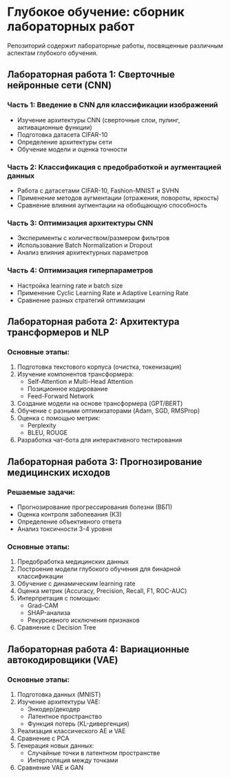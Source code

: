 # Глубокое обучение: сборник лабораторных работ

Репозиторий содержит лабораторные работы, посвященные различным аспектам глубокого обучения.

## Лабораторная работа 1: Сверточные нейронные сети (CNN)

### Часть 1: Введение в CNN для классификации изображений
- Изучение архитектуры CNN (сверточные слои, пулинг, активационные функции)
- Подготовка датасета CIFAR-10
- Определение архитектуры сети
- Обучение модели и оценка точности

### Часть 2: Классификация с предобработкой и аугментацией данных
- Работа с датасетами CIFAR-10, Fashion-MNIST и SVHN
- Применение методов аугментации (отражения, повороты, яркость)
- Сравнение влияния аугментации на обобщающую способность

### Часть 3: Оптимизация архитектуры CNN
- Эксперименты с количеством/размером фильтров
- Использование Batch Normalization и Dropout
- Анализ влияния архитектурных параметров

### Часть 4: Оптимизация гиперпараметров
- Настройка learning rate и batch size
- Применение Cyclic Learning Rate и Adaptive Learning Rate
- Сравнение разных стратегий оптимизации


## Лабораторная работа 2: Архитектура трансформеров и NLP

### Основные этапы:
1. Подготовка текстового корпуса (очистка, токенизация)
2. Изучение компонентов трансформера:
   - Self-Attention и Multi-Head Attention
   - Позиционное кодирование
   - Feed-Forward Network
3. Создание модели на основе трансформера (GPT/BERT)
4. Обучение с разными оптимизаторами (Adam, SGD, RMSProp)
5. Оценка с помощью метрик:
   - Perplexity
   - BLEU, ROUGE
6. Разработка чат-бота для интерактивного тестирования

## Лабораторная работа 3: Прогнозирование медицинских исходов

### Решаемые задачи:
- Прогнозирование прогрессирования болезни (ВБП)
- Оценка контроля заболевания (КЗ)
- Определение объективного ответа
- Анализ токсичности 3-4 уровня

### Основные этапы:
1. Предобработка медицинских данных
2. Построение модели глубокого обучения для бинарной классификации
3. Обучение с динамическим learning rate
4. Оценка метрик (Accuracy, Precision, Recall, F1, ROC-AUC)
5. Интерпретация с помощью:
   - Grad-CAM
   - SHAP-анализа
   - Рекурсивного исключения признаков
6. Сравнение с Decision Tree

## Лабораторная работа 4: Вариационные автокодировщики (VAE)

### Основные этапы:
1. Подготовка данных (MNIST)
2. Изучение архитектуры VAE:
   - Энкодер/декодер
   - Латентное пространство
   - Функция потерь (KL-дивергенция)
3. Реализация классического AE и VAE
4. Сравнение с PCA
5. Генерация новых данных:
   - Случайные точки в латентном пространстве
   - Интерполяция между точками
6. Сравнение VAE и GAN
